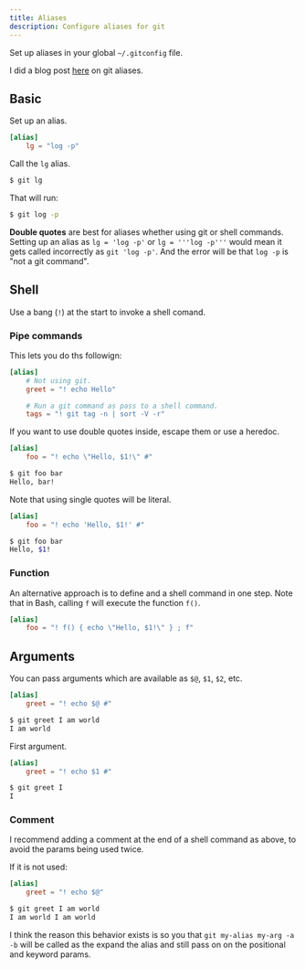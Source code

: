 ```yaml
---
title: Aliases
description: Configure aliases for git
---
```



Set up aliases in your global  `~/.gitconfig` file.

I did a blog post [here](https://dev.to/michaelcurrin/dotfiles-git-config-348o) on git aliases.


## Basic

Set up an alias.

```toml
[alias]
	lg = "log -p"
```

Call the `lg` alias.

```sh
$ git lg
```

That will run:

```sh
$ git log -p
```

**Double quotes** are best for aliases whether using git or shell commands. Setting up an alias as `lg = 'log -p'` or `lg = '''log -p'''` would mean it gets called incorrectly as `git 'log -p'`. And the error will be that `log -p` is "not a git command".


## Shell

Use a bang (`!`) at the start to invoke a shell comand.

### Pipe commands

This lets you do ths followign:

```toml
[alias]
    # Not using git.
    greet = "! echo Hello"

    # Run a git command as pass to a shell command.
    tags = "! git tag -n | sort -V -r"
```

If you want to use double quotes inside, escape them or use a heredoc.

```toml
[alias]
    foo = "! echo \"Hello, $1!\" #"
```

```sh
$ git foo bar
Hello, bar!
```

Note that using single quotes will be literal.

```toml
[alias]
	foo = "! echo 'Hello, $1!' #"
```

```sh
$ git foo bar
Hello, $1!
```

### Function

An alternative approach is to define and a shell command in one step. Note that in Bash, calling `f` will execute the function `f()`.

```toml
[alias]
    foo = "! f() { echo \"Hello, $1!\" } ; f"
```


## Arguments

You can pass arguments which are available as `$@`, `$1`, `$2`, etc.

```toml
[alias]
	greet = "! echo $@ #"
```

```sh
$ git greet I am world
I am world
```

First argument.

```toml
[alias]
	greet = "! echo $1 #"
```

```sh
$ git greet I
I
```

### Comment

I recommend adding a comment at the end of a shell command as above, to avoid the params being used twice.

If it is not used:

```toml
[alias]
	greet = "! echo $@"
```

```sh
$ git greet I am world
I am world I am world
```

I think the reason this behavior exists is so you that `git my-alias my-arg -a -b` will be called as the expand the alias and still pass on on the positional and keyword params. 
